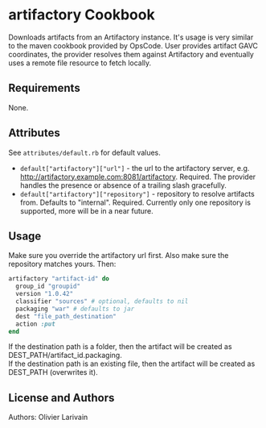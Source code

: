 artifactory Cookbook
====================
Downloads artifacts from an Artifactory instance. It's usage is very similar to the maven cookbook provided by OpsCode.
User provides artifact GAVC coordinates, the provider resolves them against Artifactory and eventually uses a remote file resource to fetch locally.

Requirements
------------
None.

Attributes
----------
See `attributes/default.rb` for default values.

* `default["artifactory"]["url"]` - the url to the artifactory server, e.g. http://artifactory.example.com:8081/artifactory. Required. The provider handles the presence or absence of a trailing slash gracefully.
* `default["artifactory"]["repository"]` - repository to resolve artifacts from. Defaults to "internal". Required. Currently only one repository is supported, more will be in a near future.

Usage
-----
Make sure you override the artifactory url first.
Also make sure the repository matches yours.
Then:

```ruby
artifactory "artifact-id" do
  group_id "groupid"
  version "1.0.42"
  classifier "sources" # optional, defaults to nil
  packaging "war" # defaults to jar
  dest "file_path_destination"
  action :put
end
```

If the destination path is a folder, then the artifact will be created as DEST_PATH/artifact_id.packaging.  
If the destination path is an existing file, then the artifact will be created as DEST_PATH (overwrites it).

License and Authors
-------------------
Authors: Olivier Larivain
